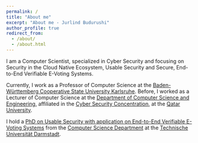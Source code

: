 ```yaml
---
permalink: /
title: "About me"
excerpt: "About me - Jurlind Budurushi"
author_profile: true
redirect_from: 
  - /about/
  - /about.html
---
```


I am a Computer Scientist, specialized in Cyber Security and focusing on Security in the Cloud Native Ecosystem, Usable Security and Secure, End-to-End Verifiable E-Voting Systems.

Currently, I work as a Professor of Computer Science at the [Baden-Württemberg Cooperative State University Karlsruhe](https://www.karlsruhe.dhbw.de/en/general/about-dhbw-karlsruhe.html). Before, I worked as a Lecturer of Computer Science at the [Department of Computer Science and Engineering](http://www.qu.edu.qa/engineering/academics/computer), affiliated in the [Cyber Security Concentration](http://www.qu.edu.qa/engineering/academics/computer/cs/cybersecurity), at the [Qatar University](http://www.qu.edu.qa/).

I hold a [PhD on Usable Security with application on End-to-End Verifiable E-Voting Systems](https://tuprints.ulb.tu-darmstadt.de/5418/) from the [Computer Science Department](https://www.informatik.tu-darmstadt.de/) at the [Technische Universität Darmstadt](https://www.tu-darmstadt.de).
